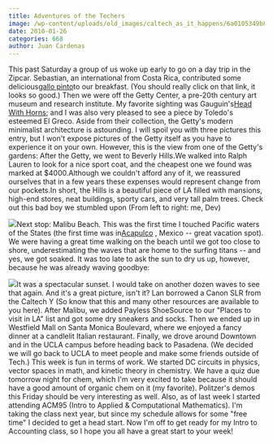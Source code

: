 ```yaml
---
title: Adventures of the Techers
image: /wp-content/uploads/old_images/caltech_as_it_happens/6a0105349b8251970b0120a80e16e3970b.jpg
date: 2010-01-26
categories: 668
author: Juan Cardenas
---
```


This past Saturday a group of us woke up early to go on a day trip in the Zipcar. Sebastian, an international from Costa Rica, contributed some delicious[gallo pinto](https://en.wikipedia.org/wiki/File:Gallo_Pinto_at_breakfast.jpg)to our breakfast. (You should really click on that link, it looks so good.) Then we were off the Getty Center, a pre-20th century art museum and research institute. My favorite sighting was Gauguin's[](https://www.storyculture.com/blog/images/2008/10/27/2_paul_gauguin_head_with_horns.jpg)[Head With Horns](https://www.storyculture.com/blog/images/2008/10/27/2_paul_gauguin_head_with_horns.jpg); and I was also very pleased to see a piece by Toledo's esteemed El Greco. Aside from their collection, the Getty's modern minimalist architecture is astounding. I will spoil you with three pictures this entry, but I won't expose pictures of the Getty itself as you have to experience it on your own. However, this is the view from one of the Getty's gardens:
After the Getty, we went to Beverly Hills.We walked into Ralph Lauren to look for a nice sport coat, and the cheapest one we found was marked at $4000.Although we couldn't afford any of it, we reassured ourselves that in a few years these expenses would represent change from our pockets.In short, the Hills is a beautiful piece of LA filled with mansions, high-end stores, neat buildings, sporty cars, and very tall palm trees. Check out this bad boy we stumbled upon (From left to right: me, Dev)

![](/old_images/caltech_as_it_happens/6a0105349b8251970b012877113a7d970c.jpg)Next stop: Malibu Beach. This was the first time I touched Pacific waters of the States (the first time was in[Acapulco](https://img158.echo.cx/img158/5081/acapulco412yb.jpg) , Mexico -- great vacation spot). We were having a great time walking on the beach until we got too close to shore, underestimating the waves that are home to the surfing titans -- and yes, we got soaked. It was too late to ask the sun to dry us up, however, because he was already waving goodbye:

![](/old_images/caltech_as_it_happens/6a0105349b8251970b01287711542d970c.jpg)It was a spectacular sunset. I would take on another dozen waves to see that again. And it's a great picture, isn't it? Lan borrowed a Canon SLR from the Caltech Y (So know that this and many other resources are available to you here). After Malibu, we added Payless ShoeSource to our "Places to visit in LA" list and got some dry sneakers and socks. Then we ended up in Westfield Mall on Santa Monica Boulevard, where we enjoyed a fancy dinner at a candlelit Italian restaurant. Finally, we drove around Downtown and in the UCLA campus before heading back to Pasadena. (We decided we will go back to UCLA to meet people and make some friends outside of Tech.)
This week is fun in terms of work. We started DC circuits in physics, vector spaces in math, and kinetic theory in chemistry. We have a quiz due tomorrow night for chem, which I'm very excited to take because it should have a good amount of organic chem on it (my favorite). Politzer's demos this Friday should be very interesting as well. Also, as of last week I started attending ACM95 (Intro to Applied &amp; Computational Mathematics). I'm taking the class next year, but since my schedule allows for some "free time" I decided to get a head start. Now I'm off to get ready for my Intro to Accounting class, so I hope you all have a great start to your week!

